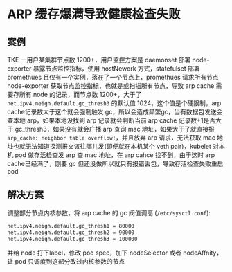 # ARP 缓存爆满导致健康检查失败

## 案例

TKE 一用户某集群节点数 1200+，用户监控方案是 daemonset 部署 node-exporter 暴露节点监控指标，使用 hostNework 方式，statefulset 部署 promethues 且仅有一个实例，落在了一个节点上，promethues 请求所有节点 node-exporter 获取节点监控指标，也就是或扫描所有节点，导致 arp cache 需要存所有 node 的记录，而节点数 1200+，大于了 `net.ipv4.neigh.default.gc_thresh3` 的默认值 1024，这个值是个硬限制，arp cache记录数大于这个就会强制触发 gc，所以会造成频繁gc，当有数据包发送会查本地 arp，如果本地没找到 arp 记录就会判断当前 arp cache 记录数+1是否大于 gc_thresh3，如果没有就会广播 arp 查询 mac 地址，如果大于了就直接报 `arp_cache: neighbor table overflow!`，并且放弃 arp 请求，无法获取 mac 地址也就无法知道探测报文该往哪儿发(即便就在本机某个 veth pair)，kubelet 对本机 pod 做存活检查发 arp 查 mac 地址，在 arp cahce 找不到，由于这时 arp cache已经满了，刚要 gc 但还没做所以就只有报错丢包，导致存活检查失败重启 pod

## 解决方案

调整部分节点内核参数，将 arp cache 的 gc 阀值调高 (`/etc/sysctl.conf`):

``` bash
net.ipv4.neigh.default.gc_thresh1 = 80000
net.ipv4.neigh.default.gc_thresh2 = 90000
net.ipv4.neigh.default.gc_thresh3 = 100000
```

并给 node 打下label，修改 pod spec，加下 nodeSelector 或者 nodeAffnity，让 pod 只调度到这部分改过内核参数的节点
